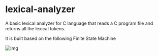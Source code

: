 # lexical-analyzer
A basic lexical analyzer for C language that reads a C program file and returns all the lexical tokens.

It is built based on the following Finite State Machine

![img](https://github.com/apoorvamohite/readme-images/blob/main/Screenshot%202022-10-01%20165231.png)

